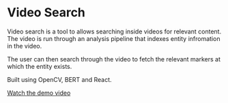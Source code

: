 # Video Search

Video search is a tool to allows searching inside videos for relevant content. The video is run through an analysis pipeline that indexes entity infromation in the video. 

The user can then search through the video to fetch the relevant markers at which the entity exists. 

Built using OpenCV, BERT and React.

[Watch the demo video](https://youtu.be/lIkbUp3GysA)

